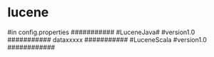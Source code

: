 # lucene
#in config.properties
###########
#LuceneJava#
#version1.0
###########
dataxxxxx
###########
#LuceneScala
#version1.0
############
